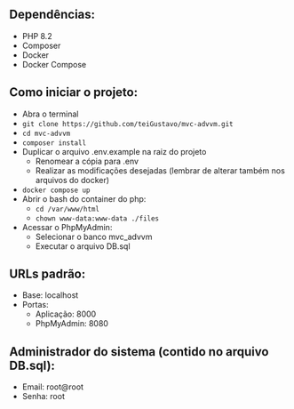 ## Dependências:
- PHP 8.2
- Composer
- Docker
- Docker Compose

## Como iniciar o projeto:
- Abra o terminal
- `git clone https://github.com/teiGustavo/mvc-advvm.git`
- `cd mvc-advvm`
- `composer install`
- Duplicar o arquivo .env.example na raiz do projeto
  - Renomear a cópia para .env
  - Realizar as modificações desejadas (lembrar de alterar também nos arquivos do docker)
- `docker compose up`
- Abrir o bash do container do php:
  - `cd /var/www/html`
  - `chown www-data:www-data ./files`
- Acessar o PhpMyAdmin:
  - Selecionar o banco mvc_advvm
  - Executar o arquivo DB.sql
 
## URLs padrão:
- Base: localhost
- Portas:
  - Aplicação: 8000
  - PhpMyAdmin: 8080

## Administrador do sistema (contido no arquivo DB.sql):
- Email: root@root
- Senha: root